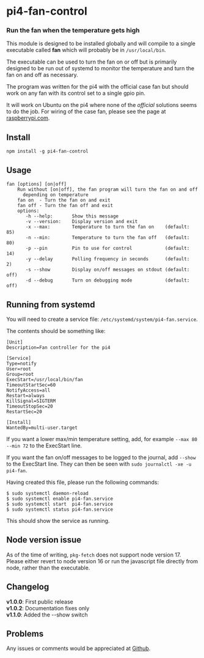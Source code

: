 # pi4-fan-control

[issues]: https://github.com/CliffS/pi4-fan-control/issues
[casefan]: https://www.raspberrypi.com/products/raspberry-pi-4-case-fan/

### Run the fan when the temperature gets high

This module is designed to be installed globally and will compile
to a single executable called **fan** which will probably be in
`/usr/local/bin`.

The executable can be used to turn the fan on or off but is
primarily designed to be run out of systemd to monitor the
temperature and turn the fan on and off as necessary.

The program was written for the pi4 with the official case fan
but should work on any fan with its control set to a single gpio
pin.

It will work on Ubuntu on the pi4 where none of the _official_ solutions
seems to do the job.  For wiring of the case fan, please see the page
at [raspberrypi.com][casefan].

## Install

    npm install -g pi4-fan-control

## Usage

    fan [options] [on|off]
        Run without [on|off], the fan program will turn the fan on and off
          depending on temperature
        fan on  - Turn the fan on and exit
        fan off - Turn the fan off and exit
        options:
           -h --help:       Show this message
           -v --version:    Display version and exit
           -x --max:        Temperature to turn the fan on    (default: 85)
           -n --min:        Temperature to turn the fan off   (default: 80)
           -p --pin         Pin to use for control            (default: 14)
           -y --delay       Polling frequency in seconds      (default:  2)
           -s --show        Display on/off messages on stdout (default: off)
           -d --debug       Turn on debugging mode            (default: off)

## Running from systemd

You will need to create a service file: `/etc/systemd/system/pi4-fan.service`.

The contents should be something like:

    [Unit]
    Description=Fan controller for the pi4

    [Service]
    Type=notify
    User=root
    Group=root
    ExecStart=/usr/local/bin/fan
    TimeoutStartSec=60
    NotifyAccess=all
    Restart=always
    KillSignal=SIGTERM
    TimeoutStopSec=20
    RestartSec=20

    [Install]
    WantedBy=multi-user.target

If you want a lower max/min temperature setting, add, for example
`--max 80 --min 72` to the ExecStart line.

If you want the fan on/off messages to be logged to the journal,
add `--show` to the ExecStart line. They can then be seen with
`sudo journalctl -xe -u pi4-fan`.

Having created this file, please run the following commands:

    $ sudo systemctl daemon-reload
    $ sudo systemctl enable pi4-fan.service
    $ sudo systemctl start  pi4-fan.service
    $ sudo systemctl status pi4-fan.service

This should show the service as running.

## Node version issue

As of the time of writing, `pkg-fetch` does not support node version 17.
Please either revert to node version 16 or run the javascript file
directly from node, rather than the executable.

## Changelog

**v1.0.0**: First public release  
**v1.0.2**: Documentation fixes only  
**v1.1.0**: Added the --show switch

## Problems

Any issues or comments would be appreciated at [Github][issues].

